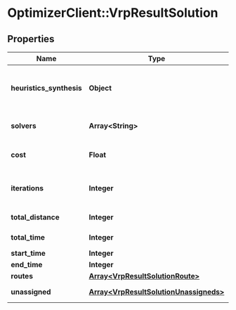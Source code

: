 # OptimizerClient::VrpResultSolution

## Properties
Name | Type | Description | Notes
------------ | ------------- | ------------- | -------------
**heuristics_synthesis** | **Object** | When first_solution_strategies are provided, sum up of tryied heuristics and their performance. | [optional] 
**solvers** | **Array&lt;String&gt;** | Solvers used to perform the optimization | [optional] 
**cost** | **Float** | The actual cost of the solution considering all costs | [optional] 
**iterations** | **Integer** | Total number of iteration performed to obtain the current result | [optional] 
**total_distance** | **Integer** | cumulated distance of every route | [optional] 
**total_time** | **Integer** | Cumulated time of every route | [optional] 
**start_time** | **Integer** |  | [optional] 
**end_time** | **Integer** |  | [optional] 
**routes** | [**Array&lt;VrpResultSolutionRoute&gt;**](VrpResultSolutionRoute.md) | All the route calculated | [optional] 
**unassigned** | [**Array&lt;VrpResultSolutionUnassigneds&gt;**](VrpResultSolutionUnassigneds.md) | Jobs which are not part of the solution | [optional] 


